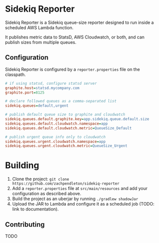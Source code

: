 # Sidekiq Reporter

Sidekiq Reporter is a Sidekiq queue-size reporter designed to run inside a
scheduled AWS Lambda function.

It publishes metric data to StatsD, AWS Cloudwatch, or both, and can publish
sizes from multiple queues.

## Configuration

Sidekiq Reporter is configured by a `reporter.properties` file on the classpath.

```ini
# if using statsd, configure statsd server
graphite.host=statsd.mycompany.com
graphite.port=8125

# declare followed queues as a comma-separated list
sidekiq.queues=default,urgent

# publish default queue size to graphite and cloudwatch
sidekiq.queues.default.graphite.key=app.sidekiq.queue.default.size
sidekiq.queues.default.cloudwatch.namespace=app
sidekiq.queues.default.cloudwatch.metric=QueueSize_Default

# publish urgent queue info only to cloudwatch
sidekiq.queues.urgent.cloudwatch.namespace=app
sidekiq.queues.urgent.cloudwatch.metric=QueueSize_Urgent
```

# Building

1. Clone the project: `git clone https://github.com/zachpendleton/sidekiq-reporter`
2. Add a `reporter.properties` file at `src/main/resources` and add your
configuration as described above.
3. Build the project as an uberjar by running `./gradlew shadowJar`
4. Upload the JAR to Lambda and configure it as a scheduled job (TODO: link to documentation).

## Contributing

TODO

